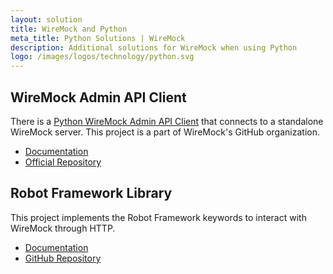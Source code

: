 ```yaml
---
layout: solution
title: WireMock and Python
meta_title: Python Solutions | WireMock
description: Additional solutions for WireMock when using Python
logo: /images/logos/technology/python.svg
---
```



## WireMock Admin API Client

There is a [Python WireMock Admin API Client](https://github.com/wiremock/python-wiremock)
that connects to a standalone WireMock server.
This project is a part of WireMock's GitHub organization.

- [Documentation](https://wiremock.readthedocs.io/en/latest/)
- [Official Repository](https://github.com/platinummonkey/python-wiremock.git)

## Robot Framework Library

This project implements the Robot Framework keywords to interact with WireMock through HTTP.

- [Documentation](https://tyrjola.github.io/docs/robotframework-wiremock.html)
- [GitHub Repository](https://github.com/tyrjola/robotframework-wiremock)

